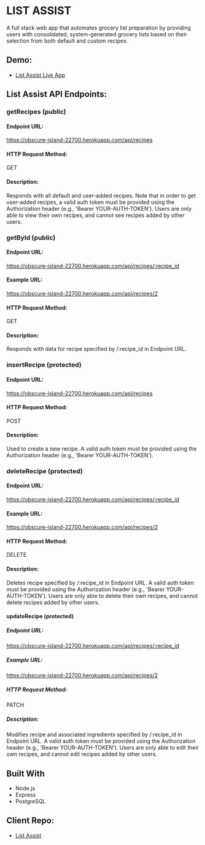 # LIST ASSIST

A full stack web app that automates grocery list preparation by providing users with consolidated, system-generated grocery lists based on their selection from both default and custom recipes.

## Demo:

- [List Assist Live App](https://ryanjeske-list-assist.now.sh/)

## List Assist API Endpoints:

### getRecipes (public)
#### Endpoint URL:
https://obscure-island-22700.herokuapp.com/api/recipes
#### HTTP Request Method:
GET
#### Description:
Responds with all default and user-added recipes. Note that in order to get user-added recipes, a valid auth token must be provided using the Authorization header (e.g., 'Bearer YOUR-AUTH-TOKEN'). Users are only able to view their own recipes, and cannot see recipes added by other users. 

### getById (public)
#### Endpoint URL:
https://obscure-island-22700.herokuapp.com/api/recipes/:recipe_id
#### Example URL:
https://obscure-island-22700.herokuapp.com/api/recipes/2
#### HTTP Request Method:
GET
#### Description:
Responds with data for recipe specified by /:recipe_id in Endpoint URL. 

### insertRecipe (protected)
#### Endpoint URL:
https://obscure-island-22700.herokuapp.com/api/recipes
#### HTTP Request Method:
POST
#### Description:
Used to create a new recipe. A valid auth token must be provided using the Authorization header (e.g., 'Bearer YOUR-AUTH-TOKEN'). 

### deleteRecipe (protected)
#### Endpoint URL:
https://obscure-island-22700.herokuapp.com/api/recipes/:recipe_id
#### Example URL:
https://obscure-island-22700.herokuapp.com/api/recipes/2
#### HTTP Request Method:
DELETE
#### Description:
Deletes recipe specified by /:recipe_id in Endpoint URL. A valid auth token must be provided using the Authorization header (e.g., 'Bearer YOUR-AUTH-TOKEN'). Users are only able to delete their own recipes, and cannot delete recipes added by other users. 

#### updateRecipe (protected)
##### Endpoint URL:
https://obscure-island-22700.herokuapp.com/api/recipes/:recipe_id
##### Example URL:
https://obscure-island-22700.herokuapp.com/api/recipes/2
##### HTTP Request Method:
PATCH
##### Description:
Modifies recipe and associated ingredients specified by /:recipe_id in Endpoint URL. A valid auth token must be provided using the Authorization header (e.g., 'Bearer YOUR-AUTH-TOKEN'). Users are only able to edit their own recipes, and cannot edit recipes added by other users. 

## Built With

* Node.js
* Express
* PostgreSQL

## Client Repo:

- [List Assist](https://github.com/ryanjeske14/list-assist)
